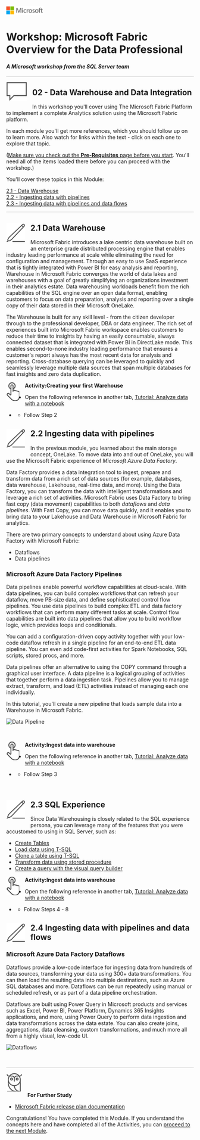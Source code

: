 ![](../graphics/microsoftlogo.png)

# Workshop: Microsoft Fabric Overview for the Data Professional

#### <i>A Microsoft workshop from the SQL Server team</i>

<p style="border-bottom: 1px solid lightgrey;"></p>

<img style="float: left; margin: 0px 15px 15px 0px;" src="../graphics/textbubble.png"> <h2>02 - Data Warehouse and Data Integration</h2>

In this workshop you'll cover using The Microsoft Fabric Platform to implement a complete Analytics solution using the Microsoft Fabric platform.

In each module you'll get more references, which you should follow up on to learn more. Also watch for links within the text - click on each one to explore that topic.

(<a href="https://github.com/sqlballs/MicrosoftFabricPre-Con/blob/main/fabricoverview/00%20-%20Pre-Requisites.md" target="_blank">Make sure you check out the <b>Pre-Requisites</b> page before you start</a>. You'll need all of the items loaded there before you can proceed with the workshop.)

You'll cover these topics in this Module:

<dl>
  <dt><a href="#21-Data Warehouse">2.1 - Data Warehouse</a></dt>
  <dt><a href="#22-Data Flows Gen 2">2.2 - Ingesting data with pipelines</a></dt>
  <dt><a href="#23-ingesting-data-with-pipelines-and-data-flows">2.3 - Ingesting data with pipelines and data flows</a></dt>
  </dl>

<p style="border-bottom: 1px solid lightgrey;"></p>

<h2 id="01"><img style="float: left; margin: 0px 15px 15px 0px;" src="../graphics/pencil2.png">2.1 Data Warehouse</h2>

Microsoft Fabric introduces a lake centric data warehouse built on an enterprise grade distributed processing engine that enables industry leading performance at scale while eliminating the need for configuration and management. Through an easy to use SaaS experience that is tightly integrated with Power BI for easy analysis and reporting, Warehouse in Microsoft Fabric converges the world of data lakes and warehouses with a goal of greatly simplifying an organizations investment in their analytics estate. Data warehousing workloads benefit from the rich capabilities of the SQL engine over an open data format, enabling customers to focus on data preparation, analysis and reporting over a single copy of their data stored in their Microsoft OneLake.

The Warehouse is built for any skill level - from the citizen developer through to the professional developer, DBA or data engineer. The rich set of experiences built into Microsoft Fabric workspace enables customers to reduce their time to insights by having an easily consumable, always connected dataset that is integrated with Power BI in DirectLake mode. This enables second-to-none industry leading performance that ensures a customer's report always has the most recent data for analysis and reporting. Cross-database querying can be leveraged to quickly and seamlessly leverage multiple data sources that span multiple databases for fast insights and zero data duplication.  

<p><img style="float: left; margin: 0px 15px 15px 0px;" src="../graphics/point1.png"><b>Activity:Creating your first Warehouse</b></p>

- Open the following reference in another tab, [Tutorial: Analyze data with a notebook](https://learn.microsoft.com/en-us/fabric/data-warehouse/tutorial-create-warehouse)


- - Follow Step 2

<h2 id="02"><img style="float: left; margin: 0px 15px 15px 0px;" src="../graphics/pencil2.png">2.2 Ingesting data with pipelines</h2>

In the previous module, you learned about the main storage concept, OneLake. To move data into and out of OneLake, you will use the Microsoft Fabric experience of *Microsoft Azure Data Factory*.

Data Factory provides a data integration tool to ingest, prepare and transform data from a rich set of data sources (for example, databases, data warehouse, Lakehouse, real-time data, and more). Using the Data Factory, you can transform the data with intelligent transformations and leverage a rich set of activities. Microsoft Fabric uses Data Factory to  bring fast copy (data movement) capabilities to both *dataflows* and *data pipelines*. With Fast Copy, you can move data quickly, and it enables you to bring data to your Lakehouse and Data Warehouse in Microsoft Fabric for analytics.

There are two primary concepts to understand about using Azure Data Factory with Microsoft Fabric: 

- Dataflows
- Data pipelines

 <h3>Microsoft Azure Data Factory Pipelines</h3>

Data pipelines enable powerful workflow capabilities at cloud-scale. With data pipelines, you can build complex workflows that can refresh your dataflow, move PB-size data, and define sophisticated control flow pipelines. You use data pipelines to build complex ETL and data factory workflows that can perform many different tasks at scale. Control flow capabilities are built into data pipelines that allow you to build workflow logic, which provides loops and conditionals.

You can add a configuration-driven copy activity together with your low-code dataflow refresh in a single pipeline for an end-to-end ETL data pipeline. You can even add code-first activities for Spark Notebooks, SQL scripts, stored procs, and more.

Data pipelines offer an alternative to using the COPY command through a graphical user interface. A data pipeline is a logical grouping of activities that together perform a data ingestion task. Pipelines allow you to manage extract, transform, and load (ETL) activities instead of managing each one individually.

In this tutorial, you'll create a new pipeline that loads sample data into a Warehouse in Microsoft Fabric.

![Data Pipeline](https://learn.microsoft.com/en-us/fabric/data-factory/media/data-factory-overview/data-pipelines.png#lightbox)

<br>

<p><img style="float: left; margin: 0px 15px 15px 0px;" src="../graphics/point1.png"><b>Activity:Ingest data into warehouse</b></p>

- Open the following reference in another tab, [Tutorial: Analyze data with a notebook](https://learn.microsoft.com/en-us/fabric/data-warehouse/tutorial-ingest-data)


- - Follow Step 3

<br>
<p>



<h2 id="03"><img style="float: left; margin: 0px 15px 15px 0px;" src="../graphics/pencil2.png">2.3 SQL Experience</h2>

Since Data Warehousing is closely related to the SQL experience persona, you can leverage many of the features that you were accustomed to using in SQL Server, such as:

- <a href="https://learn.microsoft.com/en-us/fabric/data-warehouse/tutorial-create-tables" target="_blank">Create Tables</a>
- <a href="https://learn.microsoft.com/en-us/fabric/data-warehouse/tutorial-load-data" target="_blank">Load data using T-SQL</a>
- <a href="https://learn.microsoft.com/en-us/fabric/data-warehouse/tutorial-clone-table" target="_blank">Clone a table using T-SQL</a>
- <a href="https://learn.microsoft.com/en-us/fabric/data-warehouse/tutorial-transform-data" target="_blank">Transform data using stored procedure</a>
- <a href="https://learn.microsoft.com/en-us/fabric/data-warehouse/tutorial-visual-query" target="_blank">Create a query with the visual query builder</a>
  


<p><img style="float: left; margin: 0px 15px 15px 0px;" src="../graphics/point1.png"><b>Activity:Ingest data into warehouse</b></p>

- Open the following reference in another tab, [Tutorial: Analyze data with a notebook](https://learn.microsoft.com/en-us/fabric/data-warehouse/tutorial-analyze-data-notebook)


- - Follow Steps 4 - 8




<p>


<h2 id="03"><img style="float: left; margin: 0px 15px 15px 0px;" src="../graphics/pencil2.png">2.4 Ingesting data with pipelines and data flows</h2>



<h3>Microsoft Azure Data Factory Dataflows</h3>

Dataflows provide a low-code interface for ingesting data from hundreds of data sources, transforming your data using 300+ data transformations. You can then load the resulting data into multiple destinations, such as Azure SQL databases and more. Dataflows can be run repeatedly using manual or scheduled refresh, or as part of a data pipeline orchestration.

Dataflows are built using Power Query in Microsoft products and services such as Excel, Power BI, Power Platform, Dynamics 365 Insights applications, and more, using Power Query to perform data ingestion and data transformations across the data estate. You can also create joins, aggregations, data cleansing, custom transformations, and much more all from a highly visual, low-code UI.

![Dataflows](https://learn.microsoft.com/en-us/fabric/data-factory/media/data-factory-overview/dataflow-experience.png#lightbox)

<br>


<p style="border-bottom: 1px solid lightgrey;"></p>

<p><img style="margin: 0px 15px 15px 0px;" src="../graphics/owl.png"><b>For Further Study</b></p>
<ul>
 <li><a href="https://learn.microsoft.com/en-us/fabric/release-plan/">Microsoft Fabric release plan documentation</a></li>
    

</ul>


Congratulations! You have completed this Module. If you understand the concepts here and have completed all of the Activities, you can [proceed to the next Module](https://github.com/sqlballs/MicrosoftFabricPre-Con/blob/main/fabricoverview/03%20-%20The%20Data%20Lakehouse.md).
